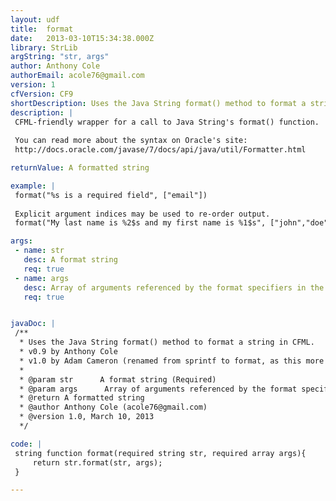 ```yaml
---
layout: udf
title:  format
date:   2013-03-10T15:34:38.000Z
library: StrLib
argString: "str, args"
author: Anthony Cole
authorEmail: acole76@gmail.com
version: 1
cfVersion: CF9
shortDescription: Uses the Java String format() method to format a string in CFML.
description: |
 CFML-friendly wrapper for a call to Java String's format() function.
 
 You can read more about the syntax on Oracle's site:
 http://docs.oracle.com/javase/7/docs/api/java/util/Formatter.html

returnValue: A formatted string

example: |
 format("%s is a required field", ["email"])
 
 Explicit argument indices may be used to re-order output.
 format("My last name is %2$s and my first name is %1$s", ["john","doe"])

args:
 - name: str
   desc: A format string
   req: true
 - name: args
   desc: Array of arguments referenced by the format specifiers in the format string.
   req: true


javaDoc: |
 /**
  * Uses the Java String format() method to format a string in CFML.
  * v0.9 by Anthony Cole
  * v1.0 by Adam Cameron (renamed from sprintf to format, as this more closely reflects the underlying implementation; improved argument/variable names and tweaked the logic slightly)
  * 
  * @param str      A format string (Required)
  * @param args      Array of arguments referenced by the format specifiers in the format string. (Required)
  * @return A formatted string 
  * @author Anthony Cole (acole76@gmail.com) 
  * @version 1.0, March 10, 2013 
  */

code: |
 string function format(required string str, required array args){
     return str.format(str, args);
 }

---
```


